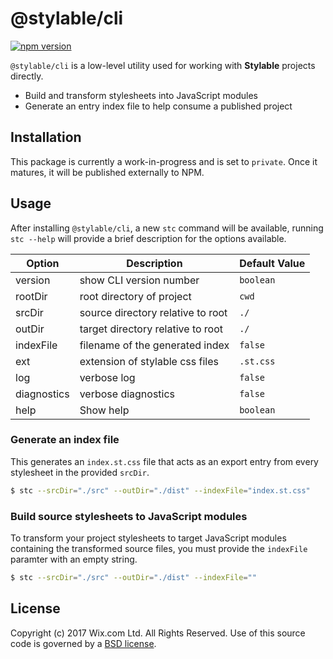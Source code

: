# @stylable/cli

[![npm version](https://img.shields.io/npm/v/@stylable/cli.svg)](https://www.npmjs.com/package/@stylable/cli)

`@stylable/cli` is a low-level utility used for working with **Stylable** projects directly.

- Build and transform stylesheets into JavaScript modules
- Generate an entry index file to help consume a published project

## Installation
This package is currently a work-in-progress and is set to `private`. Once it matures, it will be published externally to NPM.

## Usage

After installing `@stylable/cli`, a new `stc` command will be available, running `stc --help` will provide a brief description for the options available.

|Option|Description|Default Value|
|------|-----------|-------------|
|version|show CLI version number|`boolean`|
|rootDir|root directory of project|`cwd`|
|srcDir|source directory relative to root|`./`|
|outDir|target directory relative to root|`./`|
|indexFile|filename of the generated index|`false`|
|ext|extension of stylable css files|`.st.css`|
|log|verbose log|`false`|
|diagnostics|verbose diagnostics|`false`|
|help|Show help|`boolean`|

### Generate an index file
This generates an `index.st.css` file that acts as an export entry from every stylesheet in the provided `srcDir`.

```sh
$ stc --srcDir="./src" --outDir="./dist" --indexFile="index.st.css"
```

### Build source stylesheets to JavaScript modules
To transform your project stylesheets to target JavaScript modules containing the transformed source files, you must provide the `indexFile` paramter with an empty string.

```sh
$ stc --srcDir="./src" --outDir="./dist" --indexFile=""
```

## License

Copyright (c) 2017 Wix.com Ltd. All Rights Reserved. Use of this source code is governed by a [BSD license](./LICENSE).

